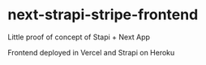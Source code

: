 # next-strapi-stripe-frontend
Little proof of concept of Stapi + Next App

Frontend deployed in Vercel and Strapi on Heroku
